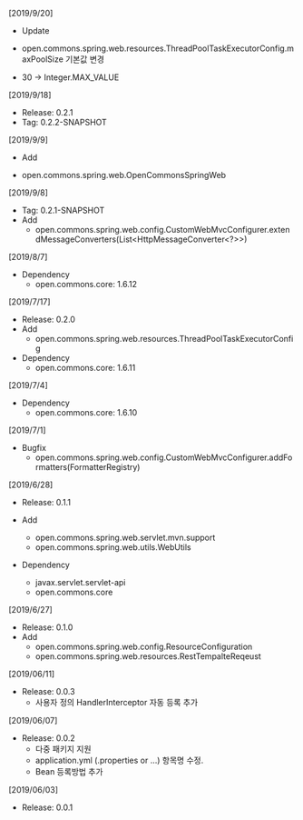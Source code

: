[2019/9/20]
- Update
 + open.commons.spring.web.resources.ThreadPoolTaskExecutorConfig.maxPoolSize 기본값 변경
  - 30 -> Integer.MAX_VALUE

[2019/9/18]
- Release: 0.2.1
- Tag: 0.2.2-SNAPSHOT

[2019/9/9]
- Add
 + open.commons.spring.web.OpenCommonsSpringWeb 

[2019/9/8]
- Tag: 0.2.1-SNAPSHOT
- Add
  + open.commons.spring.web.config.CustomWebMvcConfigurer.extendMessageConverters(List<HttpMessageConverter<?>>)

[2019/8/7]
- Dependency
	+ open.commons.core: 1.6.12

[2019/7/17]
- Release: 0.2.0
- Add
	+ open.commons.spring.web.resources.ThreadPoolTaskExecutorConfig
- Dependency
	+ open.commons.core: 1.6.11

[2019/7/4]
- Dependency
	+ open.commons.core: 1.6.10


[2019/7/1]
- Bugfix
  + open.commons.spring.web.config.CustomWebMvcConfigurer.addFormatters(FormatterRegistry)

[2019/6/28]
- Release: 0.1.1
- Add
	+ open.commons.spring.web.servlet.mvn.support
	+ open.commons.spring.web.utils.WebUtils
	
- Dependency
	+ javax.servlet.servlet-api
	+ open.commons.core

[2019/6/27]
- Release: 0.1.0
- Add
	+ open.commons.spring.web.config.ResourceConfiguration
	+ open.commons.spring.web.resources.RestTempalteReqeust

[2019/06/11]
- Release: 0.0.3
  + 사용자 정의 HandlerInterceptor 자동 등록 추가

[2019/06/07]
- Release: 0.0.2
  + 다중 패키지 지원
  + application.yml (.properties or ...) 항목명 수정.
  + Bean 등록방법 추가

[2019/06/03]
- Release: 0.0.1
